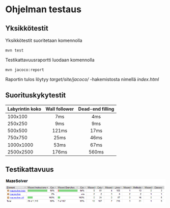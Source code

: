 # Ohjelman testaus

## Yksikkötestit

Yksikkötestit suoritetaan komennolla

```
mvn test
```

Testikattavuusraportti luodaan komennolla

```
mvn jacoco:report
```

Raportin tulos löytyy _target/site/jacoco/_ -hakemistosta nimellä _index.html_

## Suorituskykytestit

| Labyrintin koko  | Wall follower | Dead-end filling |
| ------------- | :-----------: | :-----------: |
| 100x100  | 7ms  | 4ms |
| 250x250  | 9ms  | 9ms |
| 500x500  | 121ms  | 17ms |
| 750x750  | 25ms  | 46ms |
| 1000x1000  | 53ms  | 67ms |
| 2500x2500  | 176ms  | 560ms |

## Testikattavuus

<img src="https://raw.githubusercontent.com/jarkmaen/labyrintin-ratkaisija/master/Dokumentaatio/kuvat/testikattavuus.PNG">
